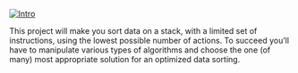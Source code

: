 [![Intro](https://img.shields.io/badge/Cursus-push_swap-success?style=for-the-badge&logo=42)](https://github.com/sureshk75/42ProjectFiles/blob/main/push_swap.pdf)

This project will make you sort data on a stack, with a limited set of instructions, using the lowest possible number of actions. To succeed you’ll have to manipulate various types of algorithms and choose the one (of many) most appropriate solution for an optimized data sorting.
